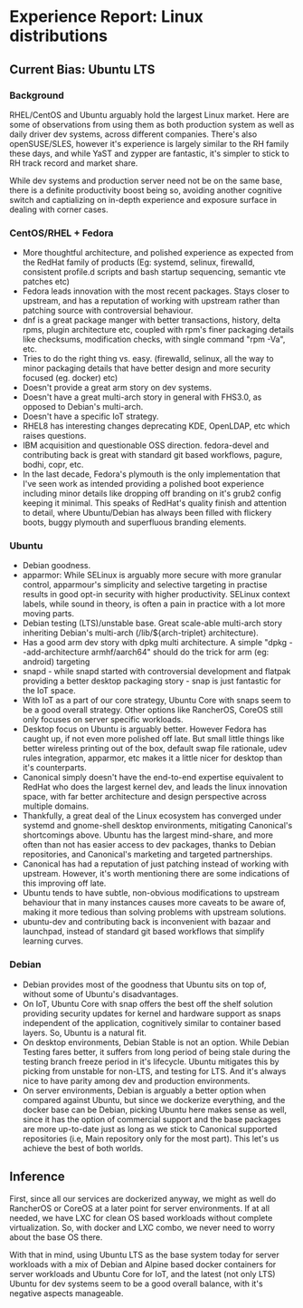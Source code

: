 # Experience Report: Linux distributions

## Current Bias: Ubuntu LTS

### Background

RHEL/CentOS and Ubuntu arguably hold the largest Linux market. Here are some of observations from using them as both production system as well as daily driver dev systems, across different companies. There's also openSUSE/SLES, however it's experience is largely similar to the RH family these days, and while YaST and zypper are fantastic, it's simpler to stick to RH track record and market share.

While dev systems and production server need not be on the same base, there is a definite productivity boost being so, avoiding another cognitive switch and captializing on in-depth experience and exposure surface in dealing with corner cases.

### CentOS/RHEL + Fedora

- More thoughtful architecture, and polished experience as expected from the RedHat family of products (Eg: systemd, selinux, firewalld, consistent profile.d scripts and bash startup sequencing, semantic vte patches etc)
- Fedora leads innovation with the most recent packages.
Stays closer to upstream, and has a reputation of working with upstream rather than patching source with controversial behaviour.
- dnf is a great package manger with better transactions, history, delta rpms, plugin architecture etc, coupled with rpm's finer packaging details like checksums, modification checks, with single command "rpm -Va", etc.
- Tries to do the right thing vs. easy. (firewalld, selinux, all the way to minor packaging details that have better design and more security focused (eg. docker) etc)
- Doesn't provide a great arm story on dev systems. 
- Doesn't have a great multi-arch story in general with FHS3.0, as opposed to Debian's multi-arch.
- Doesn't have a specific IoT strategy. 
- RHEL8 has interesting changes deprecating KDE, OpenLDAP, etc which raises questions. 
- IBM acquisition and questionable OSS direction.
fedora-devel and contributing back is great with standard git based workflows, pagure, bodhi, copr, etc.
- In the last decade, Fedora's plymouth is the only implementation that I've seen work as intended providing a polished boot experience including minor details like dropping off branding on it's grub2 config keeping it minimal. This speaks of RedHat's quality finish and attention to detail, where Ubuntu/Debian has always been filled with flickery boots, buggy plymouth and superfluous branding elements.

### Ubuntu

- Debian goodness.
- apparmor: While SELinux is arguably more secure with more granular control, apparmour's simplicity and selective targeting in practise results in good opt-in security with higher productivity. SELinux context labels, while sound in theory, is often a pain in practice with a lot more moving parts. 
- Debian testing (LTS)/unstable base. Great scale-able multi-arch story inheriting Debian's multi-arch (/lib/${arch-triplet} architecture).
- Has a good arm dev story with dpkg multi architecture. A simple "dpkg --add-architecture armhf/aarch64" should do the trick for arm (eg: android) targeting
- snapd - while snapd started with controversial development and flatpak providing a better desktop packaging story - snap is just fantastic for the IoT space. 
- With IoT as a part of our core strategy, Ubuntu Core with snaps seem to be a good overall strategy. Other options like RancherOS, CoreOS still only focuses on server specific workloads.
- Desktop focus on Ubuntu is arguably better. However Fedora has caught up, if not even more polished off late. But small little things like better wireless printing out of the box, default swap file rationale, udev rules integration, apparmor, etc makes it a little nicer for desktop than it's counterparts.  
- Canonical simply doesn't have the end-to-end expertise equivalent to RedHat who does the largest kernel dev, and leads the linux innovation space, with far better architecture and design perspective across multiple domains.
- Thankfully, a great deal of the Linux ecosystem has converged under systemd and gnome-shell desktop environments, mitigating Canonical's shortcomings above.
Ubuntu has the largest mind-share, and more often than not has easier access to dev packages, thanks to Debian repositories, and Canonical's marketing and targeted partnerships.
- Canonical has had a reputation of just patching instead of working with upstream. However, it's worth mentioning there are some indications of this improving off late.
- Ubuntu tends to have subtle, non-obvious modifications to upstream behaviour that in many instances causes more caveats to be aware of, making it more tedious than solving problems with upstream solutions.
- ubuntu-dev and contributing back is inconvenient with bazaar and launchpad, instead of standard git based workflows that simplify learning curves.

### Debian

- Debian provides most of the goodness that Ubuntu sits on top of, without some of Ubuntu's disadvantages. 
- On IoT, Ubuntu Core with snap offers the best off the shelf solution providing security updates for kernel and hardware support as snaps independent of the application, cognitively similar to container based layers. So, Ubuntu is a natural fit.
- On desktop environments, Debian Stable is not an option. While Debian Testing fares better, it suffers from long period of being stale during the testing branch freeze period in it's lifecycle. Ubuntu mitigates this by picking from unstable for non-LTS, and testing for LTS. And it's always nice to have parity among dev and production environments.
- On server environments, Debian is arguably a better option when compared against Ubuntu, but since we dockerize everything, and the docker base can be Debian, picking Ubuntu here makes sense as well, since it has the option of commercial support and the base packages are more up-to-date just as long as we stick to Canonical supported  repositories (i.e, Main repository only for the most part). This let's us achieve the best of both worlds.

## Inference

First, since all our services are dockerized anyway, we might as well do RancherOS or CoreOS at a later point for server environments. If at all needed, we have LXC for clean OS based workloads without complete virtualization. So, with docker and LXC combo, we never need to worry about the base OS there.

With that in mind, using Ubuntu LTS as the base system today for server workloads with a mix of Debian and Alpine based docker containers for server workloads and Ubuntu Core for IoT, and the latest (not only LTS) Ubuntu for dev systems seem to be a good overall balance, with it's negative aspects manageable. 
